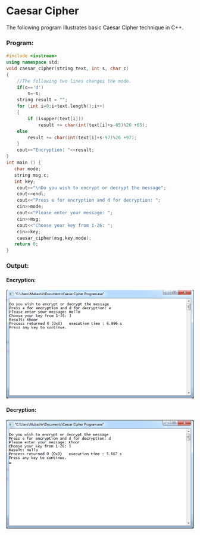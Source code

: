 # Caesar Cipher

The following program illustrates basic Caesar Cipher technique in C++.

### Program:

```c++
#include <iostream>
using namespace std;
void caesar_cipher(string text, int s, char c)
{
    //The following two lines changes the mode.
    if(c=='d')
        s=-s;
    string result = "";
    for (int i=0;i<text.length();i++)
    {
        if (isupper(text[i]))
            result += char(int(text[i]+s-65)%26 +65);
    else
        result += char(int(text[i]+s-97)%26 +97);
    }
    cout<<"Encryption: "<<result;
}
int main () {
   char mode;
   string msg,c;
   int key;
    cout<<"\nDo you wish to encrypt or decrypt the message";
    cout<<endl;
    cout<<"Press e for encryption and d for decryption: ";
    cin>>mode;
    cout<<"Please enter your message: ";
    cin>>msg;
    cout<<"Choose your key from 1-26: ";
    cin>>key;
    caesar_cipher(msg,key,mode);
   return 0;
}

```

### Output:

#### Encryption:

   ![Display an Image](https://github.com/Mubashirulislam/Cryptography-Network-Security/blob/master/Programs/Caesar%20Cipher/encryption.png)


#### Decryption:

 ![Display an Image](https://github.com/Mubashirulislam/Cryptography-Network-Security/blob/master/Programs/Caesar%20Cipher/decryption.png)
